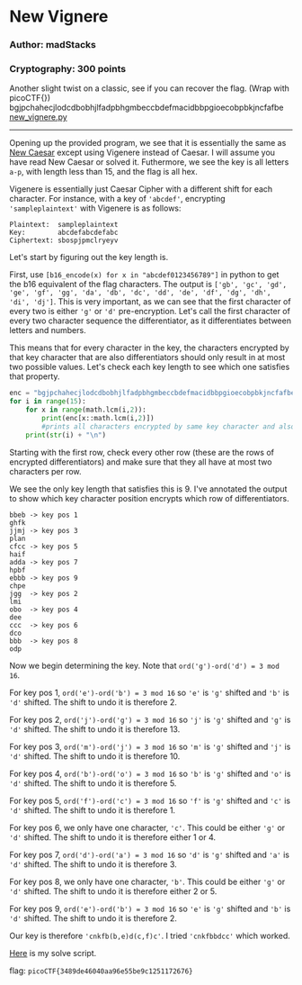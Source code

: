 # New Vignere
### Author: madStacks
### Cryptography: 300 points

Another slight twist on a classic, see if you can recover the flag. (Wrap with picoCTF{}) bgjpchahecjlodcdbobhjlfadpbhgmbeccbdefmacidbbpgioecobpbkjncfafbe [new_vignere.py](new_vignere.py)

---

Opening up the provided program, we see that it is essentially the same as [New Caesar](../New%20Caesar/) except using Vigenere instead of Caesar. I will assume you have read New Caesar or solved it. Futhermore, we see the key is all letters `a-p`, with length less than 15, and the flag is all hex.

Vigenere is essentially just Caesar Cipher with a different shift for each character. For instance, with a key of `'abcdef'`, encrypting `'sampleplaintext'` with Vigenere is as follows:

```
Plaintext:  sampleplaintext
Key:        abcdefabcdefabc
Ciphertext: sbospjpmclryeyv
```

Let's start by figuring out the key length is.

First, use `[b16_encode(x) for x in "abcdef0123456789"]` in python to get the b16 equivalent of the flag characters. The output is `['gb', 'gc', 'gd', 'ge', 'gf', 'gg', 'da', 'db', 'dc', 'dd', 'de', 'df', 'dg', 'dh', 'di', 'dj']`. This is very important, as we can see that the first character of every two is either `'g'` or `'d'` pre-encryption. Let's call the first character of every two character sequence the differentiator, as it differentiates between letters and numbers.

This means that for every character in the key, the characters encrypted by that key character that are also differentiators should only result in at most two possible values. Let's check each key length to see which one satisfies that property.

```python
enc = "bgjpchahecjlodcdbobhjlfadpbhgmbeccbdefmacidbbpgioecobpbkjncfafbe"
for i in range(15):
    for x in range(math.lcm(i,2)):
        print(enc[x::math.lcm(i,2)])  
        #prints all characters encrypted by same key character and also either all differentiators or not differentiators)
    print(str(i) + "\n")
```

Starting with the first row, check every other row (these are the rows of encrypted differentiators) and make sure that they all have at most two characters per row.

We see the only key length that satisfies this is 9. I've annotated the output to show which key character position encrypts which row of differentiators.

```
bbeb -> key pos 1
ghfk
jjmj -> key pos 3
plan
cfcc -> key pos 5 
haif
adda -> key pos 7
hpbf
ebbb -> key pos 9
chpe
jgg  -> key pos 2
lmi
obo  -> key pos 4 
dee
ccc  -> key pos 6
dco
bbb  -> key pos 8
odp
```

Now we begin determining the key. Note that `ord('g')-ord('d') = 3 mod 16`.

For key pos 1, `ord('e')-ord('b') = 3 mod 16` so `'e'` is `'g'` shifted and `'b'` is `'d'` shifted. The shift to undo it is therefore 2.

For key pos 2, `ord('j')-ord('g') = 3 mod 16` so `'j'` is `'g'` shifted and `'g'` is `'d'` shifted. The shift to undo it is therefore 13.

For key pos 3, `ord('m')-ord('j') = 3 mod 16` so `'m'` is `'g'` shifted and `'j'` is `'d'` shifted. The shift to undo it is therefore 10.

For key pos 4, `ord('b')-ord('o') = 3 mod 16` so `'b'` is `'g'` shifted and `'o'` is `'d'` shifted. The shift to undo it is therefore 5.

For key pos 5, `ord('f')-ord('c') = 3 mod 16` so `'f'` is `'g'` shifted and `'c'` is `'d'` shifted. The shift to undo it is therefore 1.

For key pos 6, we only have one character, `'c'`. This could be either `'g'` or `'d'` shifted. The shift to undo it is therefore either 1 or 4.

For key pos 7, `ord('d')-ord('a') = 3 mod 16` so `'d'` is `'g'` shifted and `'a'` is `'d'` shifted. The shift to undo it is therefore 3.

For key pos 8, we only have one character, `'b'`. This could be either `'g'` or `'d'` shifted. The shift to undo it is therefore either 2 or 5.

For key pos 9, `ord('e')-ord('b') = 3 mod 16` so `'e'` is `'g'` shifted and `'b'` is `'d'` shifted. The shift to undo it is therefore 2.

Our key is therefore `'cnkfb(b,e)d(c,f)c'`. I tried `'cnkfbbdcc'` which worked.

[Here](newvigneresolve.py) is my solve script.

flag: `picoCTF{3489de46040aa96e55be9c1251172676}`

